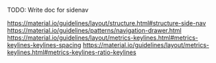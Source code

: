 TODO: Write doc for sidenav

https://material.io/guidelines/layout/structure.html#structure-side-nav
https://material.io/guidelines/patterns/navigation-drawer.html
https://material.io/guidelines/layout/metrics-keylines.html#metrics-keylines-keylines-spacing
https://material.io/guidelines/layout/metrics-keylines.html#metrics-keylines-ratio-keylines
